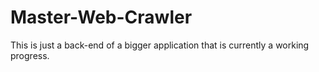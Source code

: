 # Master-Web-Crawler
This is just a back-end of a bigger application that is currently a working progress.

